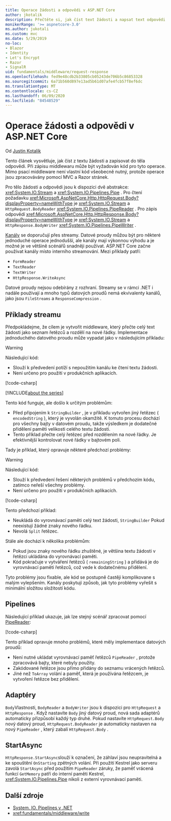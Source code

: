 ```yaml
---
title: Operace žádosti a odpovědi v ASP.NET Core
author: jkotalik
description: Přečtěte si, jak číst text žádosti a napsat text odpovědi v ASP.NET Core.
monikerRange: '>= aspnetcore-3.0'
ms.author: jukotali
ms.custom: mvc
ms.date: 5/29/2019
no-loc:
- Blazor
- Identity
- Let's Encrypt
- Razor
- SignalR
uid: fundamentals/middleware/request-response
ms.openlocfilehash: fed9e48cdb2b33805cb05243de706b5c86853328
ms.sourcegitcommit: 6a71b560d897e13ad5b61d07afe4fcb57f8ef6dc
ms.translationtype: MT
ms.contentlocale: cs-CZ
ms.lasthandoff: 06/09/2020
ms.locfileid: "84548529"
---
```

# <a name="request-and-response-operations-in-aspnet-core"></a>Operace žádosti a odpovědi v ASP.NET Core

Od [Justin Kotalik](https://github.com/jkotalik)

Tento článek vysvětluje, jak číst z textu žádosti a zapisovat do těla odpovědi. Při zápisu middlewaru může být vyžadován kód pro tyto operace. Mimo psací middleware není vlastní kód všeobecně nutný, protože operace jsou zpracovávány pomocí MVC a Razor stránek.

Pro tělo žádosti a odpovědi jsou k dispozici dvě abstrakce: <xref:System.IO.Stream> a <xref:System.IO.Pipelines.Pipe> . Pro čtení požadavku <xref:Microsoft.AspNetCore.Http.HttpRequest.Body?displayProperty=nameWithType> je <xref:System.IO.Stream> a `HttpRequest.BodyReader` <xref:System.IO.Pipelines.PipeReader> . Pro zápis odpovědí <xref:Microsoft.AspNetCore.Http.HttpResponse.Body?displayProperty=nameWithType> je <xref:System.IO.Stream> a `HttpResponse.BodyWriter` <xref:System.IO.Pipelines.PipeWriter> .

[Kanály](/dotnet/standard/io/pipelines) se doporučují přes streamy. Datové proudy můžou být pro některé jednoduché operace jednodušší, ale kanály mají výkonnou výhodu a je možné je ve většině scénářů snadněji používat. ASP.NET Core začne používat kanály místo interního streamování. Mezi příklady patří:

* `FormReader`
* `TextReader`
* `TextWriter`
* `HttpResponse.WriteAsync`

Datové proudy nejsou odebírány z rozhraní. Streamy se v rámci .NET i nadále používají a mnoho typů datových proudů nemá ekvivalenty kanálů, jako jsou `FileStreams` a `ResponseCompression` .

## <a name="stream-examples"></a>Příklady streamu

Předpokládejme, že cílem je vytvořit middleware, který přečte celý text žádosti jako seznam řetězců a rozdělí na nové řádky. Implementace jednoduchého datového proudu může vypadat jako v následujícím příkladu:

> [!WARNING]
> Následující kód:
> * Slouží k předvedení potíží s nepoužitím kanálu ke čtení textu žádosti.
> * Není určeno pro použití v produkčních aplikacích.

[!code-csharp[](request-response/samples/3.x/RequestResponseSample/Startup.cs?name=GetListOfStringsFromStream)]

[!INCLUDE[about the series](~/includes/code-comments-loc.md)]

Tento kód funguje, ale došlo k určitým problémům:

* Před připojením k `StringBuilder` , je v příkladu vytvořen jiný řetězec ( `encodedString` ), který je vyvolán okamžitě. K tomuto procesu dochází pro všechny bajty v datovém proudu, takže výsledkem je dodatečné přidělení paměti velikosti celého textu žádosti.
* Tento příklad přečte celý řetězec před rozdělením na nové řádky. Je efektivnější kontrolovat nové řádky v bajtovém poli.

Tady je příklad, který opravuje některé předchozí problémy:

> [!WARNING]
> Následující kód:
> * Slouží k předvedení řešení některých problémů v předchozím kódu, zatímco neřeší všechny problémy.
> * Není určeno pro použití v produkčních aplikacích.

[!code-csharp[](request-response/samples/3.x/RequestResponseSample/Startup.cs?name=GetListOfStringsFromStreamMoreEfficient)]

Tento předchozí příklad:

* Neukládá do vyrovnávací paměti celý text žádosti, `StringBuilder` Pokud neexistují žádné znaky nového řádku.
* Nevolá `Split` řetězec.

Stále ale dochází k několika problémům:

* Pokud jsou znaky nového řádku zhuštěné, je většina textu žádosti v řetězci ukládána do vyrovnávací paměti.
* Kód pokračuje v vytváření řetězců ( `remainingString` ) a přidává je do vyrovnávací paměti řetězců, což vede k dodatečnému přidělení.

Tyto problémy jsou fixable, ale kód se postupně častěji komplikovane s malým vylepšením. Kanály poskytují způsob, jak tyto problémy vyřešit s minimální složitou složitostí kódu.

## <a name="pipelines"></a>Pipelines

Následující příklad ukazuje, jak lze stejný scénář zpracovat pomocí [PipeReader](/dotnet/standard/io/pipelines#pipe):

[!code-csharp[](request-response/samples/3.x/RequestResponseSample/Startup.cs?name=GetListOfStringFromPipe)]

Tento příklad opravuje mnoho problémů, které měly implementace datových proudů:

* Není nutné ukládat vyrovnávací paměť řetězců `PipeReader` , protože zpracovává bajty, které nebyly použity.
* Zakódované řetězce jsou přímo přidány do seznamu vrácených řetězců.
* Jiné než `ToArray` volání a paměť, která je používána řetězcem, je vytvoření řetězce bez přidělení.

## <a name="adapters"></a>Adaptéry

`Body`Vlastnosti, `BodyReader` a `BodyWriter` jsou k dispozici pro `HttpRequest` a `HttpResponse` . Když nastavíte `Body` jiný datový proud, nová sada adaptérů automaticky přizpůsobí každý typ druhé. Pokud nastavíte `HttpRequest.Body` nový datový proud, `HttpRequest.BodyReader` je automaticky nastaven na nový `PipeReader` , který zabalí `HttpRequest.Body` .

## <a name="startasync"></a>StartAsync

`HttpResponse.StartAsync`slouží k označení, že záhlaví jsou neupravitelná a ke spouštění `OnStarting` zpětných volání. Při použití Kestrel jako serveru zavolá `StartAsync` před použitím `PipeReader` záruky, že paměť vrácená funkcí `GetMemory` patří do interní paměti Kestrel, <xref:System.IO.Pipelines.Pipe> nikoli z externí vyrovnávací paměti.

## <a name="additional-resources"></a>Další zdroje

* [System. IO. Pipelines v .NET](/dotnet/standard/io/pipelines)
* <xref:fundamentals/middleware/write>

<!-- Test with Postman or other tool. See image in static directory. -->
